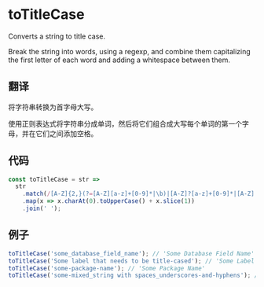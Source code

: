 # toTitleCase

Converts a string to title case.

Break the string into words, using a regexp, and combine them capitalizing the first letter of each word and adding a whitespace between them.

## 翻译

将字符串转换为首字母大写。

使用正则表达式将字符串分成单词，然后将它们组合成大写每个单词的第一个字母，并在它们之间添加空格。

## 代码

```js
const toTitleCase = str =>
  str
    .match(/[A-Z]{2,}(?=[A-Z][a-z]+[0-9]*|\b)|[A-Z]?[a-z]+[0-9]*|[A-Z]|[0-9]+/g)
    .map(x => x.charAt(0).toUpperCase() + x.slice(1))
    .join(' ');
```

## 例子

```js
toTitleCase('some_database_field_name'); // 'Some Database Field Name'
toTitleCase('Some label that needs to be title-cased'); // 'Some Label That Needs To Be Title Cased'
toTitleCase('some-package-name'); // 'Some Package Name'
toTitleCase('some-mixed_string with spaces_underscores-and-hyphens'); // 'Some Mixed String With Spaces Underscores And Hyphens'
```
